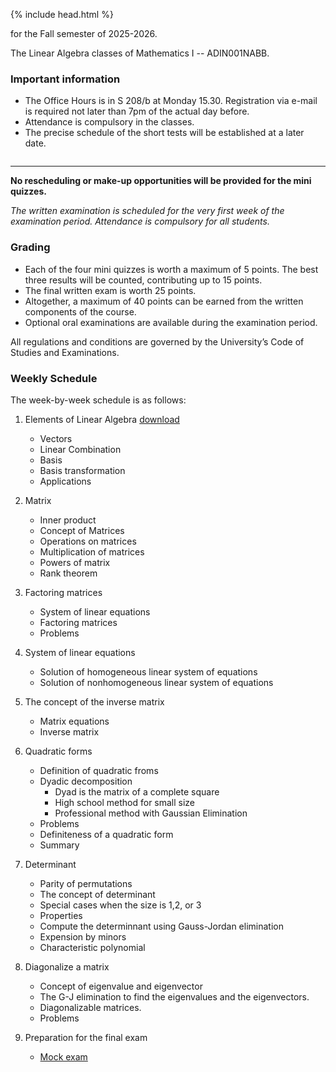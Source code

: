 {% include head.html %}

for the Fall semester of 2025-2026.

The Linear Algebra classes of Mathematics I -- ADIN001NABB.

### Important information
* The Office Hours is in S 208/b at Monday 15.30. Registration via e-mail is required not later than 7pm of the actual day before.
* Attendance is compulsory in the classes.
*  The precise schedule of the short tests will be established at a later date.
```
```
---  

**No rescheduling or make-up opportunities will be provided for the mini quizzes.**

*The written examination is scheduled for the very first week of the examination period. Attendance is compulsory for all students.*  

### Grading  
- Each of the four mini quizzes is worth a maximum of 5 points. The best three results will be counted, contributing up to 15 points.  
- The final written exam is worth 25 points.  
- Altogether, a maximum of 40 points can be earned from the written components of the course.  
- Optional oral examinations are available during the examination period.  

All regulations and conditions are governed by the University’s Code of Studies and Examinations.  

### Weekly Schedule  
The week-by-week schedule is as follows:  
1. Elements of Linear Algebra [download](https://unicorvinus-my.sharepoint.com/:b:/g/personal/magyarkuti_uni-corvinus_hu/Eb0U4ADowP5Oq1QPJB_vGe0BiPCkqEzSz0R9N_00C8_LdQ?e=gYgXQL)
   * Vectors
   * Linear Combination
   * Basis
   * Basis transformation
   * Applications

1. Matrix
   * Inner product
   * Concept of Matrices
   * Operations on matrices
   * Multiplication of matrices
   * Powers of matrix
   * Rank theorem

1. Factoring matrices
   * System of linear equations
   * Factoring matrices
   * Problems

1. System of linear equations
   * Solution of homogeneous linear system of equations
   * Solution of nonhomogeneous linear system of equations

1. The concept of the inverse matrix
   * Matrix equations
   * Inverse matrix

1. Quadratic forms
   * Definition of quadratic froms
   * Dyadic decomposition
      * Dyad is the matrix of a complete square
      * High school method for small size
      * Professional method with Gaussian Elimination
   * Problems
   * Definiteness of a quadratic form
   * Summary

1. Determinant
   * Parity of permutations
   * The concept of determinant
   * Special cases when the size is 1,2, or 3
   * Properties
   * Compute the determinnant using Gauss-Jordan elimination
   * Expension by minors
   * Characteristic polynomial

1. Diagonalize a matrix
   * Concept of eigenvalue and eigenvector
   * The G-J elimination to find the eigenvalues and the eigenvectors.
   * Diagonalizable matrices.
   * Problems

1. Preparation for the final exam
   * [Mock exam](http://web.uni-corvinus.hu/magyarkuti/mock.pdf)


<!--

1. [Derivative of a multivariable function]
   * Partial derivative
   * Derivative
   * Higher order derivatives
   * Extreme values
   * Problems
   * Review problems


1. [Elements of Linear Algebra](http://web.uni-corvinus.hu/magyarkuti/1-LinearAlgebra.pdf)

1. [Matrix](http://web.uni-corvinus.hu/magyarkuti/2-LinearAlgebra.pdf)

1. [Factoring matrices and linear systems](http://web.uni-corvinus.hu/magyarkuti/3-LinearAlgebra.pdf)

1. [System of linear equations](http://web.uni-corvinus.hu/magyarkuti/4-LinearAlgebra.pdf)

1. [The concept of the inverse matrix](http://web.uni-corvinus.hu/magyarkuti/4-LinearAlgebra.pdf)

1. [Quadratic forms](http://web.uni-corvinus.hu/magyarkuti/5-LinearAlgebra.pdf)

1. [Derivative of a multivariable function](http://web.uni-corvinus.hu/magyarkuti/6-LinearAlgebra.pdf)

1. [Diagonalize a matrix](http://web.uni-corvinus.hu/magyarkuti/7-LinearAlgebra.pdf)

1. [Determinant](http://web.uni-corvinus.hu/magyarkuti/8-LinearAlgebra.pdf)

1. [Preparation for the final exam](http://web.uni-corvinus.hu/magyarkuti/9-LinearAlgebra.pdf)

1. [Midterm ==== 
Preparing to the Midterm 1 
   *](http://web.uni-corvinus.hu/magyarkuti/mat1mid07A.pdf download]
   *](http://web.uni-corvinus.hu/magyarkuti/midterm.pdf download]
-->
